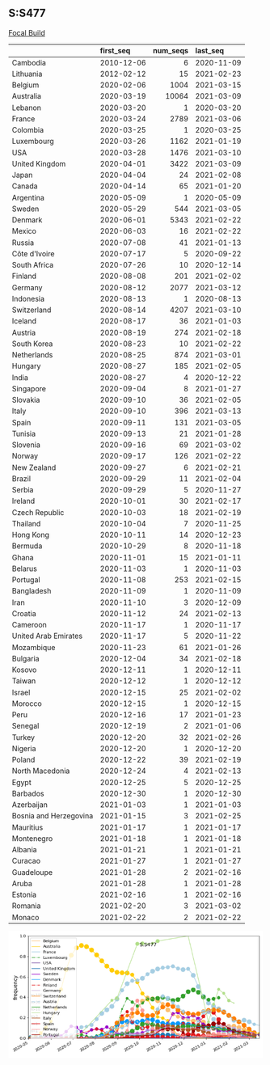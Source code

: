 

## S:S477
[Focal Build](https://nextstrain.org/groups/neherlab/ncov/S.S477?f_region=Europe)

|                        | first_seq   |   num_seqs | last_seq   |
|:-----------------------|:------------|-----------:|:-----------|
| Cambodia               | 2010-12-06  |          6 | 2020-11-09 |
| Lithuania              | 2012-02-12  |         15 | 2021-02-23 |
| Belgium                | 2020-02-06  |       1004 | 2021-03-15 |
| Australia              | 2020-03-19  |      10064 | 2021-03-09 |
| Lebanon                | 2020-03-20  |          1 | 2020-03-20 |
| France                 | 2020-03-24  |       2789 | 2021-03-06 |
| Colombia               | 2020-03-25  |          1 | 2020-03-25 |
| Luxembourg             | 2020-03-26  |       1162 | 2021-01-19 |
| USA                    | 2020-03-28  |       1476 | 2021-03-10 |
| United Kingdom         | 2020-04-01  |       3422 | 2021-03-09 |
| Japan                  | 2020-04-04  |         24 | 2021-02-08 |
| Canada                 | 2020-04-14  |         65 | 2021-01-20 |
| Argentina              | 2020-05-09  |          1 | 2020-05-09 |
| Sweden                 | 2020-05-29  |        544 | 2021-03-05 |
| Denmark                | 2020-06-01  |       5343 | 2021-02-22 |
| Mexico                 | 2020-06-03  |         16 | 2021-02-22 |
| Russia                 | 2020-07-08  |         41 | 2021-01-13 |
| Côte d'Ivoire          | 2020-07-17  |          5 | 2020-09-22 |
| South Africa           | 2020-07-26  |         10 | 2020-12-14 |
| Finland                | 2020-08-08  |        201 | 2021-02-02 |
| Germany                | 2020-08-12  |       2077 | 2021-03-12 |
| Indonesia              | 2020-08-13  |          1 | 2020-08-13 |
| Switzerland            | 2020-08-14  |       4207 | 2021-03-10 |
| Iceland                | 2020-08-17  |         36 | 2021-01-03 |
| Austria                | 2020-08-19  |        274 | 2021-02-18 |
| South Korea            | 2020-08-23  |         10 | 2021-02-22 |
| Netherlands            | 2020-08-25  |        874 | 2021-03-01 |
| Hungary                | 2020-08-27  |        185 | 2021-02-05 |
| India                  | 2020-08-27  |          4 | 2020-12-22 |
| Singapore              | 2020-09-04  |          8 | 2021-01-27 |
| Slovakia               | 2020-09-10  |         36 | 2021-02-05 |
| Italy                  | 2020-09-10  |        396 | 2021-03-13 |
| Spain                  | 2020-09-11  |        131 | 2021-03-05 |
| Tunisia                | 2020-09-13  |         21 | 2021-01-28 |
| Slovenia               | 2020-09-16  |         69 | 2021-03-02 |
| Norway                 | 2020-09-17  |        126 | 2021-02-22 |
| New Zealand            | 2020-09-27  |          6 | 2021-02-21 |
| Brazil                 | 2020-09-29  |         11 | 2021-02-04 |
| Serbia                 | 2020-09-29  |          5 | 2020-11-27 |
| Ireland                | 2020-10-01  |         30 | 2021-02-17 |
| Czech Republic         | 2020-10-03  |         18 | 2021-02-19 |
| Thailand               | 2020-10-04  |          7 | 2020-11-25 |
| Hong Kong              | 2020-10-11  |         14 | 2020-12-23 |
| Bermuda                | 2020-10-29  |          8 | 2020-11-18 |
| Ghana                  | 2020-11-01  |         15 | 2021-01-11 |
| Belarus                | 2020-11-03  |          1 | 2020-11-03 |
| Portugal               | 2020-11-08  |        253 | 2021-02-15 |
| Bangladesh             | 2020-11-09  |          1 | 2020-11-09 |
| Iran                   | 2020-11-10  |          3 | 2020-12-09 |
| Croatia                | 2020-11-12  |         24 | 2021-02-13 |
| Cameroon               | 2020-11-17  |          1 | 2020-11-17 |
| United Arab Emirates   | 2020-11-17  |          5 | 2020-11-22 |
| Mozambique             | 2020-11-23  |         61 | 2021-01-26 |
| Bulgaria               | 2020-12-04  |         34 | 2021-02-18 |
| Kosovo                 | 2020-12-11  |          1 | 2020-12-11 |
| Taiwan                 | 2020-12-12  |          1 | 2020-12-12 |
| Israel                 | 2020-12-15  |         25 | 2021-02-02 |
| Morocco                | 2020-12-15  |          1 | 2020-12-15 |
| Peru                   | 2020-12-16  |         17 | 2021-01-23 |
| Senegal                | 2020-12-19  |          2 | 2021-01-06 |
| Turkey                 | 2020-12-20  |         32 | 2021-02-26 |
| Nigeria                | 2020-12-20  |          1 | 2020-12-20 |
| Poland                 | 2020-12-22  |         39 | 2021-02-19 |
| North Macedonia        | 2020-12-24  |          4 | 2021-02-13 |
| Egypt                  | 2020-12-25  |          5 | 2020-12-25 |
| Barbados               | 2020-12-30  |          1 | 2020-12-30 |
| Azerbaijan             | 2021-01-03  |          1 | 2021-01-03 |
| Bosnia and Herzegovina | 2021-01-15  |          3 | 2021-02-25 |
| Mauritius              | 2021-01-17  |          1 | 2021-01-17 |
| Montenegro             | 2021-01-18  |          1 | 2021-01-18 |
| Albania                | 2021-01-21  |          1 | 2021-01-21 |
| Curacao                | 2021-01-27  |          1 | 2021-01-27 |
| Guadeloupe             | 2021-01-28  |          2 | 2021-02-16 |
| Aruba                  | 2021-01-28  |          1 | 2021-01-28 |
| Estonia                | 2021-02-16  |          1 | 2021-02-16 |
| Romania                | 2021-02-20  |          3 | 2021-03-02 |
| Monaco                 | 2021-02-22  |          2 | 2021-02-22 |

![Overall trends S.S477](/overall_trends_figures/overall_trends_S.S477.png)